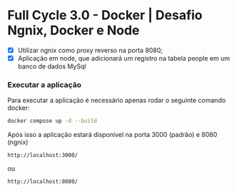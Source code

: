 # Full Cycle 3.0 - Docker | Desafio Ngnix, Docker e Node

- [x] Utilizar ngnix como proxy reverso na porta 8080;
- [x] Aplicação em node, que adicionará um registro na tabela people em um banco de dados MySql

### Executar a aplicação

Para executar a aplicação é necessário apenas rodar o seguinte comando docker:

```sh
docker compose up -d --build
```

Após isso a aplicação estará disponível na porta 3000 (padrão) e 8080 (ngnix)

```
http://localhost:3000/
```
ou
```
http://localhost:8080/
```
